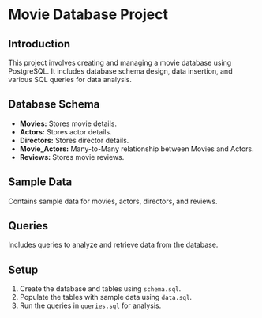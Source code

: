 # Movie Database Project

## Introduction
This project involves creating and managing a movie database using PostgreSQL. It includes database schema design, data insertion, and various SQL queries for data analysis.

## Database Schema
- **Movies:** Stores movie details.
- **Actors:** Stores actor details.
- **Directors:** Stores director details.
- **Movie_Actors:** Many-to-Many relationship between Movies and Actors.
- **Reviews:** Stores movie reviews.

## Sample Data
Contains sample data for movies, actors, directors, and reviews.

## Queries
Includes queries to analyze and retrieve data from the database.

## Setup
1. Create the database and tables using `schema.sql`.
2. Populate the tables with sample data using `data.sql`.
3. Run the queries in `queries.sql` for analysis.
